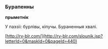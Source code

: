 ### Бурапенны
**прыметнік**

У паэзіі: бурлівы, кіпучы. Бураненныя хвалі.

<a rel="author">[http://rv-blr.com/](http://rv-blr.com/slounik.jsp?letterId=0&maskId=0&pageId=440)</a>

